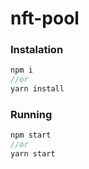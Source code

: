 # nft-pool
### Instalation

```js
npm i
//or
yarn install

```

### Running

```js
npm start
//or
yarn start
```
